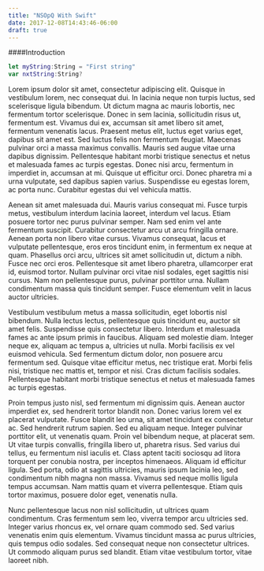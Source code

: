 ```yaml
---
title: "NSOpQ With Swift"
date: 2017-12-08T14:43:46-06:00
draft: true
---
```


####Introduction

```Swift
let myString:String = "First string"
var nxtString:String?
```

Lorem ipsum dolor sit amet, consectetur adipiscing elit. Quisque in vestibulum lorem, nec consequat dui. In lacinia neque non turpis luctus, sed scelerisque ligula bibendum. Ut dictum magna ac mauris lobortis, nec fermentum tortor scelerisque. Donec in sem lacinia, sollicitudin risus ut, fermentum est. Vivamus dui ex, accumsan sit amet libero sit amet, fermentum venenatis lacus. Praesent metus elit, luctus eget varius eget, dapibus sit amet est. Sed luctus felis non fermentum feugiat. Maecenas pulvinar orci a massa maximus convallis. Mauris sed augue vitae urna dapibus dignissim. Pellentesque habitant morbi tristique senectus et netus et malesuada fames ac turpis egestas. Donec nisi arcu, fermentum in imperdiet in, accumsan at mi. Quisque ut efficitur orci. Donec pharetra mi a urna vulputate, sed dapibus sapien varius. Suspendisse eu egestas lorem, ac porta nunc. Curabitur egestas dui vel vehicula mattis.

Aenean sit amet malesuada dui. Mauris varius consequat mi. Fusce turpis metus, vestibulum interdum lacinia laoreet, interdum vel lacus. Etiam posuere tortor nec purus pulvinar semper. Nam sed enim vel ante fermentum suscipit. Curabitur consectetur arcu ut arcu fringilla ornare. Aenean porta non libero vitae cursus. Vivamus consequat, lacus et vulputate pellentesque, eros eros tincidunt enim, in fermentum ex neque at quam. Phasellus orci arcu, ultrices sit amet sollicitudin ut, dictum a nibh. Fusce nec orci eros. Pellentesque sit amet libero pharetra, ullamcorper erat id, euismod tortor. Nullam pulvinar orci vitae nisl sodales, eget sagittis nisi cursus. Nam non pellentesque purus, pulvinar porttitor urna. Nullam condimentum massa quis tincidunt semper. Fusce elementum velit in lacus auctor ultricies.

Vestibulum vestibulum metus a massa sollicitudin, eget lobortis nisl bibendum. Nulla lectus lectus, pellentesque quis tincidunt eu, auctor sit amet felis. Suspendisse quis consectetur libero. Interdum et malesuada fames ac ante ipsum primis in faucibus. Aliquam sed molestie diam. Integer neque ex, aliquam ac tempus a, ultricies ut nulla. Morbi facilisis ex vel euismod vehicula. Sed fermentum dictum dolor, non posuere arcu fermentum sed. Quisque vitae efficitur metus, nec tristique erat. Morbi felis nisi, tristique nec mattis et, tempor et nisi. Cras dictum facilisis sodales. Pellentesque habitant morbi tristique senectus et netus et malesuada fames ac turpis egestas.

Proin tempus justo nisl, sed fermentum mi dignissim quis. Aenean auctor imperdiet ex, sed hendrerit tortor blandit non. Donec varius lorem vel ex placerat vulputate. Fusce blandit leo urna, sit amet tincidunt ex consectetur ac. Sed hendrerit rutrum sapien. Sed eu aliquam neque. Integer pulvinar porttitor elit, ut venenatis quam. Proin vel bibendum neque, at placerat sem. Ut vitae turpis convallis, fringilla libero ut, pharetra risus. Sed varius dui tellus, eu fermentum nisl iaculis et. Class aptent taciti sociosqu ad litora torquent per conubia nostra, per inceptos himenaeos. Aliquam id efficitur ligula. Sed porta, odio at sagittis ultricies, mauris ipsum lacinia leo, sed condimentum nibh magna non massa. Vivamus sed neque mollis ligula tempus accumsan. Nam mattis quam et viverra pellentesque. Etiam quis tortor maximus, posuere dolor eget, venenatis nulla.

Nunc pellentesque lacus non nisl sollicitudin, ut ultrices quam condimentum. Cras fermentum sem leo, viverra tempor arcu ultricies sed. Integer varius rhoncus ex, vel ornare quam commodo sed. Sed varius venenatis enim quis elementum. Vivamus tincidunt massa ac purus ultricies, quis tempus odio sodales. Sed consequat neque non consectetur ultrices. Ut commodo aliquam purus sed blandit. Etiam vitae vestibulum tortor, vitae laoreet nibh.


